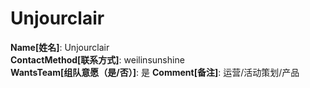 # Unjourclair

**Name[姓名]**: Unjourclair  
**ContactMethod[联系方式]**: weilinsunshine  
**WantsTeam[组队意愿（是/否）]**: 是
**Comment[备注]**: 运营/活动策划/产品  
